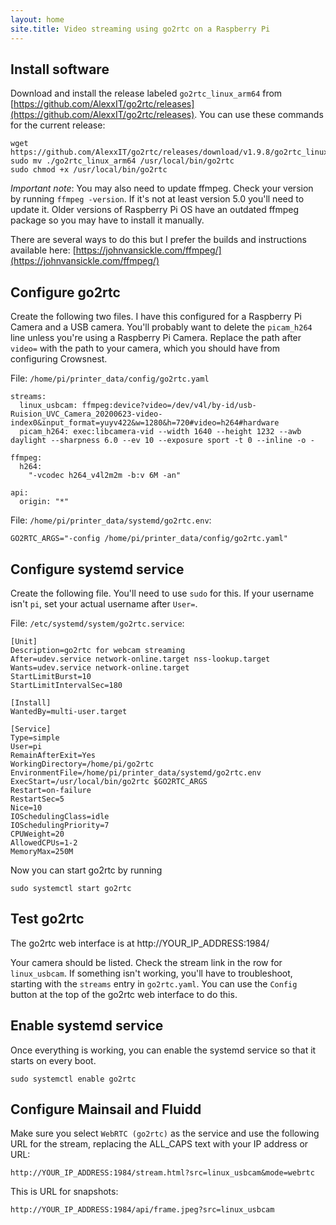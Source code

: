 ```yaml
---
layout: home
site.title: Video streaming using go2rtc on a Raspberry Pi
---
```


## Install software

Download and install the release labeled `go2rtc_linux_arm64` from [https://github.com/AlexxIT/go2rtc/releases](https://github.com/AlexxIT/go2rtc/releases). You can use these commands for the current release:

    wget https://github.com/AlexxIT/go2rtc/releases/download/v1.9.8/go2rtc_linux_arm64
    sudo mv ./go2rtc_linux_arm64 /usr/local/bin/go2rtc
    sudo chmod +x /usr/local/bin/go2rtc

*Important note*: You may also need to update ffmpeg. Check your version by running `ffmpeg -version`. If it's not at least version 5.0 you'll need to update it. Older versions of Raspberry Pi OS have an outdated ffmpeg package so you may have to install it manually.

There are several ways to do this but I prefer the builds and instructions available here: [https://johnvansickle.com/ffmpeg/](https://johnvansickle.com/ffmpeg/)

## Configure go2rtc

Create the following two files. I have this configured for a Raspberry Pi Camera and a USB camera. You'll probably want to delete the `picam_h264` line unless you're using a Raspberry Pi Camera. Replace the path after `video=` with the path to your camera, which you should have from configuring Crowsnest.

File: `/home/pi/printer_data/config/go2rtc.yaml`  

    streams:
      linux_usbcam: ffmpeg:device?video=/dev/v4l/by-id/usb-Ruision_UVC_Camera_20200623-video-index0&input_format=yuyv422&w=1280&h=720#video=h264#hardware
      picam_h264: exec:libcamera-vid --width 1640 --height 1232 --awb daylight --sharpness 6.0 --ev 10 --exposure sport -t 0 --inline -o -
      
    ffmpeg:
      h264:
        "-vcodec h264_v4l2m2m -b:v 6M -an"
    
    api:
      origin: "*"


File: `/home/pi/printer_data/systemd/go2rtc.env`:  

    GO2RTC_ARGS="-config /home/pi/printer_data/config/go2rtc.yaml"


## Configure systemd service

Create the following file. You'll need to use `sudo` for this. If your username isn't `pi`, set your actual username after `User=`.

File: `/etc/systemd/system/go2rtc.service`:  

    [Unit]
    Description=go2rtc for webcam streaming
    After=udev.service network-online.target nss-lookup.target
    Wants=udev.service network-online.target
    StartLimitBurst=10
    StartLimitIntervalSec=180
    
    [Install]
    WantedBy=multi-user.target
    
    [Service]
    Type=simple
    User=pi
    RemainAfterExit=Yes
    WorkingDirectory=/home/pi/go2rtc
    EnvironmentFile=/home/pi/printer_data/systemd/go2rtc.env
    ExecStart=/usr/local/bin/go2rtc $GO2RTC_ARGS
    Restart=on-failure
    RestartSec=5
    Nice=10
    IOSchedulingClass=idle
    IOSchedulingPriority=7
    CPUWeight=20
    AllowedCPUs=1-2
    MemoryMax=250M

Now you can start go2rtc by running

    sudo systemctl start go2rtc

## Test go2rtc

The go2rtc web interface is at http://YOUR\_IP\_ADDRESS:1984/

Your camera should be listed. Check the stream link in the row for `linux_usbcam`. If something isn't working, you'll have to troubleshoot, starting with the `streams` entry in `go2rtc.yaml`. You can use the `Config` button at the top of the go2rtc web interface to do this.

## Enable systemd service

Once everything is working, you can enable the systemd service so that it starts on every boot.

    sudo systemctl enable go2rtc

## Configure Mainsail and Fluidd

Make sure you select `WebRTC (go2rtc)` as the service and use the following URL for the stream, replacing the ALL_CAPS text with your IP address or URL:

    http://YOUR_IP_ADDRESS:1984/stream.html?src=linux_usbcam&mode=webrtc

This is URL for snapshots:

    http://YOUR_IP_ADDRESS:1984/api/frame.jpeg?src=linux_usbcam
